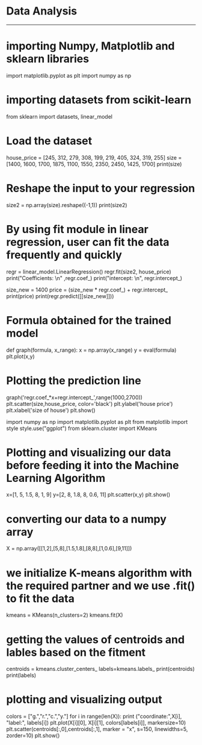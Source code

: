# Data Analysis
-----------------------

# importing Numpy, Matplotlib and sklearn libraries
import matplotlib.pyplot as plt
import numpy as np
# importing datasets from scikit-learn
from sklearn import datasets, linear_model
# Load the dataset
house_price = [245, 312, 279, 308, 199, 219, 405, 324, 319, 255]
size = [1400, 1600, 1700, 1875, 1100, 1550, 2350, 2450, 1425, 1700]
print(size)
# Reshape the input to your regression
size2 = np.array(size).reshape((-1,1))
print(size2)

# By using fit module in linear regression, user can fit the data frequently and quickly
regr = linear_model.LinearRegression()
regr.fit(size2, house_price)
print("Coefficients: \n" ,regr.coef_)
print("intercept: \n", regr.intercept_)

size_new = 1400
price = (size_new * regr.coef_) + regr.intercept_
print(price)
print(regr.predict([[size_new]]))

# Formula obtained for the trained model
def graph(formula, x_range):
    x = np.array(x_range)
    y = eval(formula)
    plt.plot(x,y)
# Plotting the prediction line
graph('regr.coef_*x+regr.intercept_',range(1000,2700))
plt.scatter(size,house_price, color='black')
plt.ylabel('house price')
plt.xlabel('size of house')
plt.show()

import numpy as np
import matplotlib.pyplot as plt
from matplotlib import style
style.use("ggplot")
from sklearn.cluster import KMeans

# Plotting and visualizing our data before feeding it into the Machine Learning Algorithm
x=[1, 5, 1.5, 8, 1, 9] 
y=[2, 8, 1.8, 8, 0.6, 11]
plt.scatter(x,y)
plt.show()

# converting our data to a numpy array
X = np.array([[1,2],[5,8],[1.5,1.8],[8,8],[1,0.6],[9,11]])
# we initialize K-means algorithm with the required partner and we use .fit() to fit the data
kmeans = KMeans(n_clusters=2)
kmeans.fit(X)
# getting the values of centroids and lables based on the fitment
centroids = kmeans.cluster_centers_
labels=kmeans.labels_
print(centroids)
print(labels)

# plotting and visualizing output
colors = ["g.","r.","c.","y."]
for i in range(len(X)):
    print ("coordinate:",X[i], "label:", labels[i])
    plt.plot(X[i][0], X[i][1], colors[labels[i]], markersize=10)
plt.scatter(centroids[:,0],centroids[:,1], marker = "x", s=150, linewidths=5, zorder=10)
plt.show()


